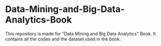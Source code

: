 # Data-Mining-and-Big-Data-Analytics-Book
This repository is made for "Data Mining and Big Data Analytics" Book. It contains all the codes and the dataset used in the book.
